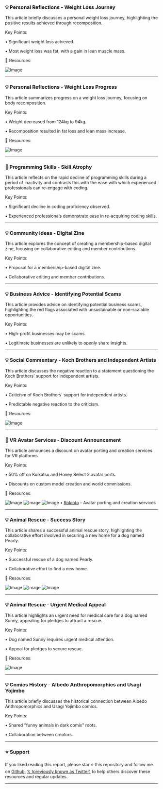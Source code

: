 ### 💡 Personal Reflections - Weight Loss Journey

This article briefly discusses a personal weight loss journey, highlighting the positive results achieved through recomposition.

Key Points:

• Significant weight loss achieved.

•  Most weight loss was fat, with a gain in lean muscle mass.


🔗 Resources:

![Image](https://pbs.twimg.com/media/GqJSBrMXcAAoK4q?format=jpg&name=small)

---
### 💡 Personal Reflections - Weight Loss Progress

This article summarizes progress on a weight loss journey, focusing on body recomposition.

Key Points:

• Weight decreased from 124kg to 94kg.

• Recomposition resulted in fat loss and lean mass increase.


🔗 Resources:

![Image](https://pbs.twimg.com/media/GqJSBrMXcAAoK4q?format=jpg&name=small)

---
### 🤖 Programming Skills - Skill Atrophy

This article reflects on the rapid decline of programming skills during a period of inactivity and contrasts this with the ease with which experienced professionals can re-engage with coding.

Key Points:

• Significant decline in coding proficiency observed.

• Experienced professionals demonstrate ease in re-acquiring coding skills.


---
### 💡 Community Ideas - Digital Zine

This article explores the concept of creating a membership-based digital zine, focusing on collaborative editing and member contributions.

Key Points:

• Proposal for a membership-based digital zine.

• Collaborative editing and member contributions.


---
### 💡 Business Advice - Identifying Potential Scams

This article provides advice on identifying potential business scams, highlighting the red flags associated with unsustainable or non-scalable opportunities.

Key Points:

• High-profit businesses may be scams.

• Legitimate businesses are unlikely to openly share insights.


---
### 💡 Social Commentary - Koch Brothers and Independent Artists

This article discusses the negative reaction to a statement questioning the Koch Brothers' support for independent artists.

Key Points:

• Criticism of Koch Brothers' support for independent artists.

• Predictable negative reaction to the criticism.


🔗 Resources:

![Image](https://pbs.twimg.com/media/Gp9quhlXgAAKS3e?format=jpg&name=small)

---
### 🚀 VR Avatar Services - Discount Announcement

This article announces a discount on avatar porting and creation services for VR platforms.

Key Points:

• 50% off on Koikatsu and Honey Select 2 avatar ports.

• Discounts on custom model creation and world commissions.


🔗 Resources:

![Image](https://pbs.twimg.com/amplify_video_thumb/1919044437960777728/img/bpIUd4S6KG5PAHmx.jpg)
![Image](https://pbs.twimg.com/amplify_video_thumb/1919044437977534465/img/Y7fCNRJ1g9FVWMv5.jpg)
![Image](https://pbs.twimg.com/amplify_video_thumb/1919044437969174528/img/e4s4AQdXaWc_WdE1.jpg)
• [Rokioto](http://vgen.co/rokioto) - Avatar porting and creation services


---
### 💡 Animal Rescue - Success Story

This article shares a successful animal rescue story, highlighting the collaborative effort involved in securing a new home for a dog named Pearly.

Key Points:

• Successful rescue of a dog named Pearly.

• Collaborative effort to find a new home.


🔗 Resources:

![Image](https://pbs.twimg.com/media/GqCmaJvWsAAuFJ6?format=jpg&name=small)
![Image](https://pbs.twimg.com/media/Gp45-gWXwAApnaJ?format=jpg&name=240x240)
![Image](https://pbs.twimg.com/media/Gp45-deWAAAnTqp?format=jpg&name=240x240)

---
### 💡 Animal Rescue - Urgent Medical Appeal

This article highlights an urgent need for medical care for a dog named Sunny, appealing for pledges to attract a rescue.

Key Points:

• Dog named Sunny requires urgent medical attention.

• Appeal for pledges to secure rescue.


🔗 Resources:

![Image](https://pbs.twimg.com/media/GqB_3amWsAApsqz?format=jpg&name=small)

---
### 💡 Comics History - Albedo Anthropomorphics and Usagi Yojimbo

This article briefly discusses the historical connection between Albedo Anthropomorphics and Usagi Yojimbo comics.

Key Points:

• Shared "funny animals in dark comix" roots.

• Collaboration between creators.


---

### ⭐️ Support

If you liked reading this report, please star ⭐️ this repository and follow me on [Github](https://github.com/Drix10), [𝕏 (previously known as Twitter)](https://x.com/DRIX_10_) to help others discover these resources and regular updates.

---